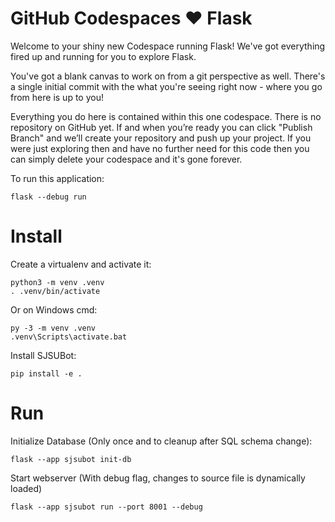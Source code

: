 # GitHub Codespaces ♥️ Flask

Welcome to your shiny new Codespace running Flask! We've got everything fired up and running for you to explore Flask.

You've got a blank canvas to work on from a git perspective as well. There's a single initial commit with the what you're seeing right now - where you go from here is up to you!

Everything you do here is contained within this one codespace. There is no repository on GitHub yet. If and when you’re ready you can click "Publish Branch" and we’ll create your repository and push up your project. If you were just exploring then and have no further need for this code then you can simply delete your codespace and it's gone forever.

To run this application:

```
flask --debug run
```

# Install

Create a virtualenv and activate it:

```
python3 -m venv .venv
. .venv/bin/activate
```

Or on Windows cmd:

```
py -3 -m venv .venv
.venv\Scripts\activate.bat
```

Install SJSUBot:
```
pip install -e .
```

# Run

Initialize Database (Only once and to cleanup after SQL schema change):
```
flask --app sjsubot init-db
```

Start webserver (With debug flag, changes to source file is dynamically loaded)
```
flask --app sjsubot run --port 8001 --debug
```
